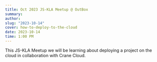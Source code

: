 ```yaml
---
title: Oct 2023 JS-KLA Meetup @ OutBox
summary:
author:
slug: "2023-10-14"
cover: how-to-deploy-to-the-cloud
date: 2023-10-14
time: 1:00 PM
---
```


This JS-KLA Meetup we will be learning about deploying a project on the cloud in collaboration with Crane Cloud.
